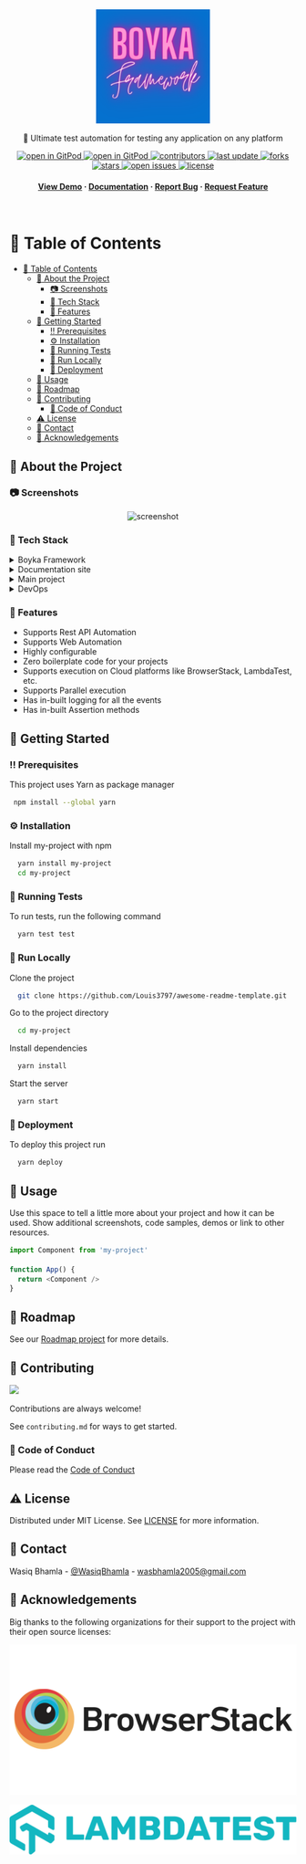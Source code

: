 <div align="center">

  <img src="assets/Boyka.png" alt="logo" width="200" height="auto" />

  <p>
    🎉 Ultimate test automation for testing any application on any platform
  </p>

<!-- Badges -->
<p>

  <a href="https://gitpod.io/#https://github.com/WasiqBhamla/boyka-java">
    <img src="https://gitpod.io/button/open-in-gitpod.svg" alt="open in GitPod">
  </a>
  <a href="https://discord.gg/dUg8K9DAsR">
    <img src="https://img.shields.io/discord/950985052769120337?label=Discord&logo=Discord&style=for-the-badge" alt="open in GitPod">
  </a>
  <a href="https://github.com/WasiqBhamla/boyka-java/graphs/contributors">
    <img src="https://img.shields.io/github/contributors/WasiqBhamla/boyka-java?style=for-the-badge" alt="contributors" />
  </a>
  <a href="">
    <img src="https://img.shields.io/github/last-commit/WasiqBhamla/boyka-java?style=for-the-badge" alt="last update" />
  </a>
  <a href="https://github.com/WasiqBhamla/boyka-java/network/members">
    <img src="https://img.shields.io/github/forks/WasiqBhamla/boyka-java?style=for-the-badge" alt="forks" />
  </a>
  <a href="https://github.com/WasiqBhamla/boyka-java/stargazers">
    <img src="https://img.shields.io/github/stars/WasiqBhamla/boyka-java?style=for-the-badge" alt="stars" />
  </a>
  <a href="https://github.com/WasiqBhamla/boyka-java/issues/">
    <img src="https://img.shields.io/github/issues/WasiqBhamla/boyka-java?style=for-the-badge" alt="open issues" />
  </a>
  <a href="https://github.com/WasiqBhamla/boyka-java/blob/master/LICENSE">
    <img src="https://img.shields.io/github/license/WasiqBhamla/boyka-java.svg?style=for-the-badge" alt="license" />
  </a>
</p>

  <h4>
    <a href="https://github.com/WasiqBhamla/boyka-java/">View Demo</a>
  <span> · </span>
    <a href="https://wasiqbhamla.github.io/boyka-java/">Documentation</a>
  <span> · </span>
    <a href="https://github.com/WasiqBhamla/boyka-java/issues/new/choose">Report Bug</a>
  <span> · </span>
    <a href="https://github.com/WasiqBhamla/boyka-java/issues/new/choose">Request Feature</a>
  </h4>
</div>

<br />

<!-- Table of Contents -->
# :notebook_with_decorative_cover: Table of Contents

- [:notebook_with_decorative_cover: Table of Contents](#notebook_with_decorative_cover-table-of-contents)
  - [:star2: About the Project](#star2-about-the-project)
    - [:camera: Screenshots](#camera-screenshots)
    - [:space_invader: Tech Stack](#space_invader-tech-stack)
    - [:dart: Features](#dart-features)
  - [:toolbox: Getting Started](#toolbox-getting-started)
    - [:bangbang: Prerequisites](#bangbang-prerequisites)
    - [:gear: Installation](#gear-installation)
    - [:test_tube: Running Tests](#test_tube-running-tests)
    - [:running: Run Locally](#running-run-locally)
    - [:triangular_flag_on_post: Deployment](#triangular_flag_on_post-deployment)
  - [:eyes: Usage](#eyes-usage)
  - [:compass: Roadmap](#compass-roadmap)
  - [:wave: Contributing](#wave-contributing)
    - [:scroll: Code of Conduct](#scroll-code-of-conduct)
  - [:warning: License](#warning-license)
  - [:handshake: Contact](#handshake-contact)
  - [:gem: Acknowledgements](#gem-acknowledgements)

  

<!-- About the Project -->
## :star2: About the Project


<!-- Screenshots // TODO -->
### :camera: Screenshots

<div align="center"> 
  <img src="https://placehold.co/600x400?text=Your+Screenshot+here" alt="screenshot" />
</div>

<!-- TechStack -->
### :space_invader: Tech Stack

<details>
  <summary>Boyka Framework</summary>

- Java 11
- Maven
- Checkstyle
- Sonar cloud
  
</details>

<details>
  <summary>Documentation site</summary>

- Typescript
- Docusaurus 2
- React JS
  
</details>

<details>
<summary>Main project</summary>

- Typescript
- Commitlint
- ESLint
- Prettier
- Husky
  
</details>

<details>
<summary>DevOps</summary>

- GitHub Actions
- Gitpod
  
</details>

<!-- Features -->
### :dart: Features

- Supports Rest API Automation
- Supports Web Automation
- Highly configurable
- Zero boilerplate code for your projects
- Supports execution on Cloud platforms like BrowserStack, LambdaTest, etc.
- Supports Parallel execution
- Has in-built logging for all the events
- Has in-built Assertion methods

<!-- Getting Started // TODO -->
## :toolbox: Getting Started

<!-- Prerequisites // TODO -->
### :bangbang: Prerequisites

This project uses Yarn as package manager

```bash
 npm install --global yarn
```

<!-- Installation // TODO -->
### :gear: Installation

Install my-project with npm

```bash
  yarn install my-project
  cd my-project
```

<!-- Running Tests // TODO -->
### :test_tube: Running Tests

To run tests, run the following command

```bash
  yarn test test
```

<!-- Run Locally // TODO -->
### :running: Run Locally

Clone the project

```bash
  git clone https://github.com/Louis3797/awesome-readme-template.git
```

Go to the project directory

```bash
  cd my-project
```

Install dependencies

```bash
  yarn install
```

Start the server

```bash
  yarn start
```

<!-- Deployment // TODO -->
### :triangular_flag_on_post: Deployment

To deploy this project run

```bash
  yarn deploy
```

<!-- Usage // TODO -->
## :eyes: Usage

Use this space to tell a little more about your project and how it can be used. Show additional screenshots, code samples, demos or link to other resources.

```javascript
import Component from 'my-project'

function App() {
  return <Component />
}
```

<!-- Roadmap -->
## :compass: Roadmap

See our [Roadmap project](https://github.com/WasiqBhamla/boyka-java/projects/2) for more details.

<!-- Contributing -->
## :wave: Contributing

<a href="https://github.com/WasiqBhamla/boyka-java/graphs/contributors">
  <img src="https://contrib.rocks/image?repo=WasiqBhamla/boyka-java" />
</a>

Contributions are always welcome!

See `contributing.md` for ways to get started.

<!-- Code of Conduct -->
### :scroll: Code of Conduct

Please read the [Code of Conduct](https://github.com/WasiqBhamla/boyka-java/blob/master/.github/CODE_OF_CONDUCT.md)

<!-- License -->
## :warning: License

Distributed under MIT License. See [LICENSE](LICENSE) for more information.

<!-- Contact -->
## :handshake: Contact

Wasiq Bhamla - [@WasiqBhamla](https://twitter.com/WasiqBhamla) - wasbhamla2005@gmail.com

<!-- Acknowledgments -->
## :gem: Acknowledgements

Big thanks to the following organizations for their support to the project with their open source licenses:

[![BrowserStack](/assets/browserstack-logo.png)](https://www.browserstack.com/)

[![LambdaTest](/assets/LT-logo.jpeg)](https://www.lambdatest.com/)
